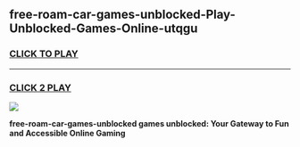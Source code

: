 
## free-roam-car-games-unblocked-Play-Unblocked-Games-Online-utqgu
<h3>
<a href="https://premium76.site?title=free-roam-car-games-unblocked&ref=24A">CLICK TO PLAY</a></h3>
<hr>

<h3>
<a href="https://premium76.site?title=free-roam-car-games-unblocked&ref=24A">CLICK 2 PLAY</a>
  
</h3>

<a href="https://premium76.site?title=free-roam-car-games-unblocked&ref=24A"><img src="https://clearcache.store/games.png"></a>


**free-roam-car-games-unblocked games unblocked: Your Gateway to Fun and Accessible Online Gaming**
